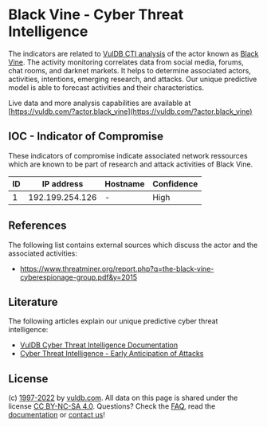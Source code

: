 # Black Vine - Cyber Threat Intelligence

The indicators are related to [VulDB CTI analysis](https://vuldb.com/?kb.cti) of the actor known as [Black Vine](https://vuldb.com/?actor.black_vine). The activity monitoring correlates data from social media, forums, chat rooms, and darknet markets. It helps to determine associated actors, activities, intentions, emerging research, and attacks. Our unique predictive model is able to forecast activities and their characteristics.

Live data and more analysis capabilities are available at [https://vuldb.com/?actor.black_vine](https://vuldb.com/?actor.black_vine)

## IOC - Indicator of Compromise

These indicators of compromise indicate associated network ressources which are known to be part of research and attack activities of Black Vine.

ID | IP address | Hostname | Confidence
-- | ---------- | -------- | ----------
1 | 192.199.254.126 | - | High

## References

The following list contains external sources which discuss the actor and the associated activities:

* https://www.threatminer.org/report.php?q=the-black-vine-cyberespionage-group.pdf&y=2015

## Literature

The following articles explain our unique predictive cyber threat intelligence:

* [VulDB Cyber Threat Intelligence Documentation](https://vuldb.com/?kb.cti)
* [Cyber Threat Intelligence - Early Anticipation of Attacks](https://www.scip.ch/en/?labs.20201022)

## License

(c) [1997-2022](https://vuldb.com/?kb.changelog) by [vuldb.com](https://vuldb.com/?kb.about). All data on this page is shared under the license [CC BY-NC-SA 4.0](https://creativecommons.org/licenses/by-nc-sa/4.0/). Questions? Check the [FAQ](https://vuldb.com/?kb.faq), read the [documentation](https://vuldb.com/?kb) or [contact us](https://vuldb.com/?contact)!

